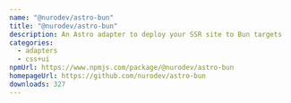 ```yaml
---
name: "@nurodev/astro-bun"
title: "@nurodev/astro-bun"
description: An Astro adapter to deploy your SSR site to Bun targets
categories:
  - adapters
  - css+ui
npmUrl: https://www.npmjs.com/package/@nurodev/astro-bun
homepageUrl: https://github.com/nurodev/astro-bun
downloads: 327
---
```

